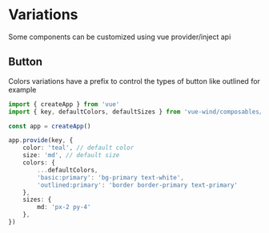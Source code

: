 # Variations

Some components can be customized using vue provider/inject api

## Button

Colors variations have a prefix to control the types of button like outlined for example

```ts
import { createApp } from 'vue'
import { key, defaultColors, defaultSizes } from 'vue-wind/composables/button'

const app = createApp()

app.provide(key, {
    color: 'teal', // default color
    size: 'md', // default size
    colors: {
        ...defaultColors,
        'basic:primary': 'bg-primary text-white',
        'outlined:primary': 'border border-primary text-primary'
    },
    sizes: {
        md: 'px-2 py-4'
    },
})

```
